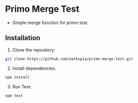 # Primo Merge Test

- Simple merge function for primo test.

## Installation

1. Clone the repository:

```bash
git clone https://github.com/oatkup1a/primo-merge-test.git
```

2. Install dependencies:

```bash
npm install
```

3. Run Test:

```bash
npm test
```
